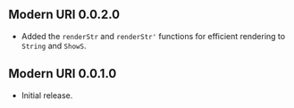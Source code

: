 ## Modern URI 0.0.2.0

* Added the `renderStr` and `renderStr'` functions for efficient rendering
  to `String` and `ShowS`.

## Modern URI 0.0.1.0

* Initial release.
